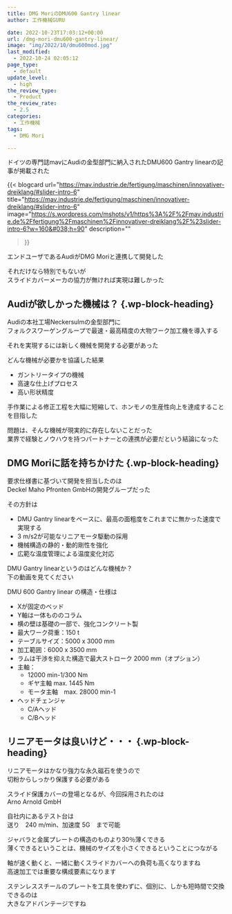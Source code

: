 ```yaml
---
title: DMG MoriのDMU600 Gantry linear
author: 工作機械GURU

date: 2022-10-23T17:03:12+00:00
url: /dmg-mori-dmu600-gantry-linear/
image: "img/2022/10/dmu600mod.jpg"
last_modified:
  - 2022-10-24 02:05:12
page_type:
  - default
update_level:
  - high
the_review_type:
  - Product
the_review_rate:
  - 2.5
categories:
  - 工作機械
tags:
  - DMG Mori

---
```

ドイツの専門誌mavにAudiの金型部門に納入されたDMU600 Gantry linearの記事が掲載された

{{< blogcard
url="https://mav.industrie.de/fertigung/maschinen/innovativer-dreiklang/#slider-intro-6"
title="https://mav.industrie.de/fertigung/maschinen/innovativer-dreiklang/#slider-intro-6"
image="https://s.wordpress.com/mshots/v1/https%3A%2F%2Fmav.industrie.de%2Ffertigung%2Fmaschinen%2Finnovativer-dreiklang%2F%23slider-intro-6?w=160&#038;h=90"
description=""
>}} 

エンドユーザであるAudiがDMG Moriと連携して開発した

それだけなら特別でもないが  
スライドカバーメーカの協力が無ければ実現は難しかった

## Audiが欲しかった機械は？ {.wp-block-heading}

Audiの本社工場Neckersulmの金型部門に  
フォルクスワーゲングループで最速・最高精度の大物ワーク加工機を導入する

それを実現するには新しく機械を開発する必要があった

どんな機械が必要かを協議した結果

<ul class="wp-block-list">
  <li>
    ガントリータイプの機械
  </li>
  <li>
    高速な仕上げプロセス
  </li>
  <li>
    高い形状精度
  </li>
</ul>

手作業による修正工程を大幅に短縮して、ホンモノの生産性向上を達成することを目指した

問題は、そんな機械が現実的に存在しないことだった  
業界で経験とノウハウを持つパートナーとの連携が必要だという結論になった

## DMG Moriに話を持ちかけた {.wp-block-heading}

要求仕様書に基づいて開発を担当したのは  
Deckel Maho Pfronten GmbHの開発グループだった

その方針は

<ul class="wp-block-list">
  <li>
    DMU Gantry linearをベースに、最高の面粗度をこれまでに無かった速度で実現する
  </li>
  <li>
    3 m/s2が可能なリニアモータ駆動の採用
  </li>
  <li>
    機械構造の静的・動的剛性を強化
  </li>
  <li>
    広範な温度管理による温度変化対応
  </li>
</ul>

DMU Gantry linearというのはどんな機械か？  
下の動画を見てください<figure class="wp-block-embed is-type-rich is-provider-埋め込みハンドラー wp-block-embed-埋め込みハンドラー wp-embed-aspect-16-9 wp-has-aspect-ratio">

<div class="wp-block-embed__wrapper">
</div></figure> 

DMU 600 Gantry linear の構造・仕様は

<ul class="wp-block-list">
  <li>
    Xが固定のベッド
  </li>
  <li>
    Y軸は一体もののコラム
  </li>
  <li>
    横の壁は基礎の一部で、強化コンクリート製
  </li>
  <li>
    最大ワーク荷重：150 t
  </li>
  <li>
    テーブルサイズ：5000 x 3000 mm
  </li>
  <li>
    加工範囲：6000 x 3500 mm
  </li>
  <li>
    ラムは干渉を抑えた構造で最大ストローク 2000 mm（オプション）
  </li>
  <li>
    主軸：<ul>
      <li>
        12000 min-1/300 Nm
      </li>
      <li>
        ギヤ主軸 max. 1445 Nm
      </li>
      <li>
        モータ主軸　max. 28000 min-1
      </li>
    </ul>
  </li>
  
  <li>
    ヘッドチェンジャ<ul>
      <li>
        C/Aヘッド
      </li>
      <li>
        C/Bヘッド
      </li>
    </ul>
  </li>
</ul>

## リニアモータは良いけど・・・ {.wp-block-heading}

リニアモータはかなり強力な永久磁石を使うので  
切粉からしっかり保護する必要がある

スライド保護カバーの登場となるが、今回採用されたのは  
Arno Arnold GmbH

自社内にあるテスト台は  
送り　240 m/min、加速度 5G　まで可能

ジャバラと金属プレートの構造のものより30％薄くできる  
薄くできるということは、機械のサイズを小さくできるということにつながる

軸が速く動くと、一緒に動くスライドカバーへの負荷も高くなりますね  
高速加工では重要な構成要素になります

ステンレススチールのプレートを工具を使わずに、個別に、しかも短時間で交換できるのは  
大きなアドバンテージですね